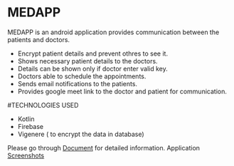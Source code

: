 # MEDAPP
MEDAPP is an android application provides communication between the patients and doctors.
 - Encrypt patient details and prevent othres to see it.
 - Shows necessary patient details to the doctors.
 - Details can be shown only if doctor enter valid key.
 - Doctors able to schedule the appointments.
 - Sends email notifications to the patients.
 - Provides google meet link to the doctor and patient for communication.

#TECHNOLOGIES USED

 - Kotlin
 - Firebase
 - Vigenere ( to encrypt the data in database)
 
Please go through [Document](https://github.com/shanureddy4/MEDAPP/blob/master/MEDAPP_Document.pdf "Document") for detailed information.
Application [Screenshots](https://github.com/shanureddy4/MEDAPP/tree/master/Snippets "Screen shots")

